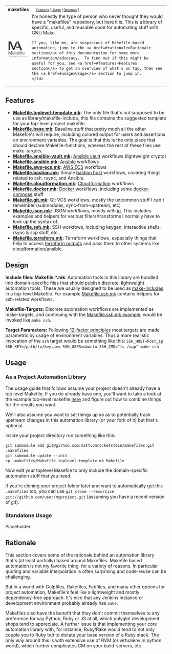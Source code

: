 <table>
  <tr>
    <td colspan=2><strong>
      makefiles
      </strong>&nbsp;&nbsp;&nbsp;&nbsp;
      <small><small>
        <a href=#Features>Features</a> |
        <a href=#Usage>Usage</a> |
        <a href=#Rationale>Rationale</a> |
      </small><small>
    </td>
  </tr>
  <tr>
    <td width=15%><img src=img/icon.png style="width:150px"></td>
    <td>
    I'm honestly the type of person who never thought they would have a "makefiles" repository, but here it is.  This is a library of specific, useful, and reusable code for automating stuff with GNU Make.

    If you, like me, are suspicious of Makefile-based automation, jump to the <a href=#rationale>Rationale section</a> of this documentation for some more information/advocacy.  To find out if this might be useful for you, see <a href=#features>Features section</a> to get an overview of what's on tap, then see the <a href=#usage>Usage</a> section to jump in.
    </td>
  </tr>
</table>

## Features

* **[Makefile.toplevel-template.mk](Makefile.toplevel-template.mk):** The only file that's not supposed to be use as library/makefile-include, this file contains the suggested template for your top-level project makefile.
* **[Makefile.base.mk](Makefile.base.mk):** Baseline stuff that pretty much all the other Makefile's will require, including colored output for users and assertions on environment variables.  The goal is that this is the only place that should declare Makefile-functions, whereas the rest of these files use make-targets.
* **[Makefile.ansible-vault.mk](Makefile.ansible-vault.mk):** [Ansible vault](https://docs.ansible.com/ansible/2.4/vault.html) workflows (lightweight crypto)
* **[Makefile.ansible.mk](Makefile.ansible.mk):** [Ansible](https://docs.ansible.com/) workflows
* **[Makefile.aws-ecs.mk](#):** [AWS ECS](http://docs.aws.amazon.com/cli/latest/reference/ecs/) workflows
* **[Makefile.bastion.mk](#):** Simple [bastion host](https://en.wikipedia.org/wiki/Bastion_host) workflows, covering things related to ssh, rsync, and Ansible.
* **[Makefile.cloudformation.mk](#):** [Cloudformation](https://aws.amazon.com/cloudformation/) workflows
* **[Makefile.docker.mk](#):** [Docker](https://www.docker.com/) workflows, including some [docker-compose](https://docs.docker.com/compose/) stuff
* **[Makefile.git.mk](#):** Git VCS workflows, mostly the uncommon stuff I can't remember (submodules, sync-from-upstream, etc)
* **[Makefile.json.mk](#):** JSON workflows, mostly with [jq](#).  This includes examples and helpers for various filters/transforms I normally have to look up the syntax of.
* **[Makefile.ssh.mk](#):**  SSH workfows, including keygen, interactive shells, rsync & scp stuff, etc.
* **[Makefile.terraform.mk](#):**  Terraform workflows, especially things that help to access [terraform outputs](#) and pass them to other systems like cloudformation/ansible.

## Design

**Include files: Makefile.*.mk**:  Automation tools in this library are bundled into domain-specific files that should publish discrete, lightweight automation tools.  These are usually designed to be used as [make-includes]([include](https://www.gnu.org/software/make/manual/html_node/Include.html)) in a top-level Makefile.  For example [Makefile.ssh.mk](Makefile.ssh.mk) contains helpers for ssh-related workflows.

**Makefile-Targets:**  Discrete automation workflows are implemented as make-targets, and continuing with the [Makefile.ssh.mk example](Makefile.ssh.mk), would be invoked like `make ssh`.

**Target Parameters:** Following [12-factor principles](https://12factor.net/config) most targets are made parametric by usage of environment variables.  Thus a more realistic invocation of the `ssh` target would be something like this:  `SSH_HOST=host_ip SSH_KEY=/path/to/key.pem SSH_USER=ubuntu SSH_CMD="ls /app" make ssh`

## Usage

### As a Project Automation Library

The usage guide that follows assume your project doesn't already have a top level Makefile.  If you do already have one, you'll want to take a look at the example top-level makefile [here](Makefile.toplevel-template.mk) and figure out how to combine things for the results you want.

We'll also assume you want to set things up so as to potentially track upstream changes in this automation library (or your fork of it) but that's optional.  

Inside your project directory run something like this:

    git submodule add git@github.com:mattvonrocketstein/makefiles.git .makefiles
    git submodule update --init
    cp .makefiles/Makefile.toplevel-template.mk Makefile

Now edit your toplevel Makefile to only include the domain-specific automation stuff that you need.

If you're cloning your project folder later and want to automatically get this `.makefiles` too, you can use `git clone --recursive git://github.com/user/myproject.git` (assuming you have a recent version of git).

### Standalone Usage

Placeholder

## Rationale

This section covers some of the rationale behind an automation library that's (at least partially) based around Makefiles.  Makefile based automation is not my favorite thing, for a variety of reasons.  In particular quoting and variable interpolation is often surprising and code-reuse can be challenging.  

But in a world with Gulpfiles, Rakefiles, Fabfiles, and many other options for project automation, Makefile's feel like a lightweight and mostly dependency-free approach.  It's nice that any Jenkins instance or development environment probably already has `make`.  

Makefiles also have the benefit that they don't commit themselves to any preference for say Python, Ruby or JS at all, which polyglot development shops tend to appreciate.  A further issue is that implementing your core automation library with, for instance, Ruby/Rake would tend to not only couple you to Ruby but to dictate your base version of a Ruby stack.  The only way around this is with extensive use of RVM (or virtualenv in python world), which further complicates CM on your build-servers, etc.
